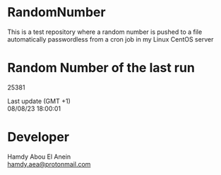 # RandomNumber    
This is a test repository where a random number is pushed to a file automatically passwordless from a cron job in my Linux CentOS server    
# Random Number of the last run   
25381
      
Last update (GMT +1)    
08/08/23 18:00:01
# Developer    
Hamdy Abou El Anein   
hamdy.aea@protonmail.com
